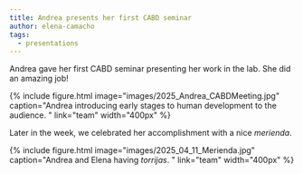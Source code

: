 ```yaml
---
title: Andrea presents her first CABD seminar
author: elena-camacho
tags:
  - presentations
---
```


Andrea gave her first CABD seminar presenting her work in the lab. She did an amazing job! 

{%
  include figure.html
  image="images/2025_Andrea_CABDMeeting.jpg"
  caption="Andrea introducing early stages to human development to the audience. "
  link="team"
  width="400px"
%}

Later in the week, we celebrated her accomplishment with a nice _merienda_.

{%
  include figure.html
  image="images/2025_04_11_Merienda.jpg"
  caption="Andrea and Elena having _torrijas_. "
  link="team"
  width="400px"
%}


